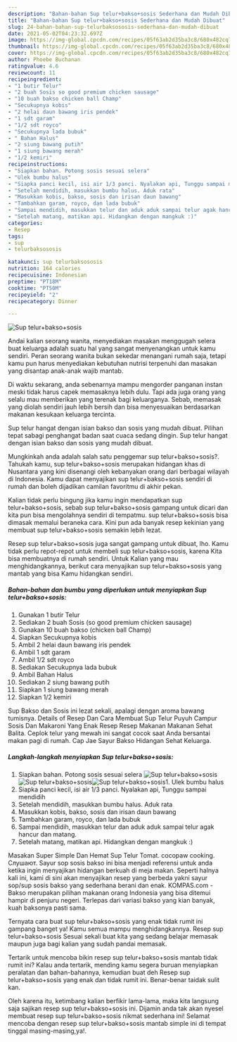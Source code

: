 ```yaml
---
description: "Bahan-bahan Sup telur+bakso+sosis Sederhana dan Mudah Dibuat"
title: "Bahan-bahan Sup telur+bakso+sosis Sederhana dan Mudah Dibuat"
slug: 24-bahan-bahan-sup-telurbaksososis-sederhana-dan-mudah-dibuat
date: 2021-05-02T04:23:32.697Z
image: https://img-global.cpcdn.com/recipes/05f63ab2d35ba3c8/680x482cq70/sup-telurbaksososis-foto-resep-utama.jpg
thumbnail: https://img-global.cpcdn.com/recipes/05f63ab2d35ba3c8/680x482cq70/sup-telurbaksososis-foto-resep-utama.jpg
cover: https://img-global.cpcdn.com/recipes/05f63ab2d35ba3c8/680x482cq70/sup-telurbaksososis-foto-resep-utama.jpg
author: Phoebe Buchanan
ratingvalue: 4.6
reviewcount: 11
recipeingredient:
- "1 butir Telur"
- "2 buah Sosis so good premium chicken sausage"
- "10 buah bakso chicken ball Champ"
- "Secukupnya kobis"
- "2 helai daun bawang iris pendek"
- "1 sdt garam"
- "1/2 sdt royco"
- "Secukupnya lada bubuk"
- " Bahan Halus"
- "2 siung bawang putih"
- "1 siung bawang merah"
- "1/2 kemiri"
recipeinstructions:
- "Siapkan bahan. Potong sosis sesuai selera"
- "Ulek bumbu halus"
- "Siapka panci kecil, isi air 1/3 panci. Nyalakan api, Tunggu sampai mendidih"
- "Setelah mendidih, masukkan bumbu halus. Aduk rata"
- "Masukkan kobis, bakso, sosis dan irisan daun bawang"
- "Tambahkan garam, royco, dan lada bubuk"
- "Sampai mendidih, masukkan telur dan aduk aduk sampai telur agak hancur dan matang."
- "Setelah matang, matikan api. Hidangkan dengan mangkuk :)"
categories:
- Resep
tags:
- sup
- telurbaksososis

katakunci: sup telurbaksososis 
nutrition: 164 calories
recipecuisine: Indonesian
preptime: "PT18M"
cooktime: "PT50M"
recipeyield: "2"
recipecategory: Dinner

---
```



![Sup telur+bakso+sosis](https://img-global.cpcdn.com/recipes/05f63ab2d35ba3c8/680x482cq70/sup-telurbaksososis-foto-resep-utama.jpg)

Andai kalian seorang wanita, menyediakan masakan menggugah selera buat keluarga adalah suatu hal yang sangat menyenangkan untuk kamu sendiri. Peran seorang  wanita bukan sekedar menangani rumah saja, tetapi kamu pun harus menyediakan kebutuhan nutrisi terpenuhi dan masakan yang disantap anak-anak wajib mantab.

Di waktu  sekarang, anda sebenarnya mampu mengorder panganan instan meski tidak harus capek memasaknya lebih dulu. Tapi ada juga orang yang selalu mau memberikan yang terenak bagi keluarganya. Sebab, memasak yang diolah sendiri jauh lebih bersih dan bisa menyesuaikan berdasarkan makanan kesukaan keluarga tercinta. 

Sup telur hangat dengan isian bakso dan sosis yang mudah dibuat. Pilihan tepat sabagi penghangat badan saat cuaca sedang dingin. Sup telur hangat dengan isian bakso dan sosis yang mudah dibuat.

Mungkinkah anda adalah salah satu penggemar sup telur+bakso+sosis?. Tahukah kamu, sup telur+bakso+sosis merupakan hidangan khas di Nusantara yang kini disenangi oleh kebanyakan orang dari berbagai wilayah di Indonesia. Kamu dapat menyajikan sup telur+bakso+sosis sendiri di rumah dan boleh dijadikan camilan favoritmu di akhir pekan.

Kalian tidak perlu bingung jika kamu ingin mendapatkan sup telur+bakso+sosis, sebab sup telur+bakso+sosis gampang untuk dicari dan kita pun bisa mengolahnya sendiri di tempatmu. sup telur+bakso+sosis bisa dimasak memalui beraneka cara. Kini pun ada banyak resep kekinian yang membuat sup telur+bakso+sosis semakin lebih lezat.

Resep sup telur+bakso+sosis juga sangat gampang untuk dibuat, lho. Kamu tidak perlu repot-repot untuk membeli sup telur+bakso+sosis, karena Kita bisa membuatnya di rumah sendiri. Untuk Kalian yang mau menghidangkannya, berikut cara menyajikan sup telur+bakso+sosis yang mantab yang bisa Kamu hidangkan sendiri.

<!--inarticleads1-->

##### Bahan-bahan dan bumbu yang diperlukan untuk menyiapkan Sup telur+bakso+sosis:

1. Gunakan 1 butir Telur
1. Sediakan 2 buah Sosis (so good premium chicken sausage)
1. Gunakan 10 buah bakso (chicken ball Champ)
1. Siapkan Secukupnya kobis
1. Ambil 2 helai daun bawang iris pendek
1. Ambil 1 sdt garam
1. Ambil 1/2 sdt royco
1. Sediakan Secukupnya lada bubuk
1. Ambil  Bahan Halus
1. Sediakan 2 siung bawang putih
1. Siapkan 1 siung bawang merah
1. Siapkan 1/2 kemiri


Sup Bakso dan Sosis ini lezat sekali, apalagi dengan aroma bawang tumisnya. Details of Resep Dan Cara Membuat Sup Telur Puyuh Campur Sosis Dan Makaroni Yang Enak Resep Resep Makanan Makanan Sehat Balita. Ceplok telur yang mewah ini sangat cocok saat Anda bersantai makan pagi di rumah. Cap Jae Sayur Bakso Hidangan Sehat Keluarga. 

<!--inarticleads2-->

##### Langkah-langkah menyiapkan Sup telur+bakso+sosis:

1. Siapkan bahan. Potong sosis sesuai selera
<img src="https://img-global.cpcdn.com/steps/44a2fdd305bbc888/160x128cq70/sup-telurbaksososis-langkah-memasak-1-foto.jpg" alt="Sup telur+bakso+sosis"><img src="https://img-global.cpcdn.com/steps/01578d3dc4f775dc/160x128cq70/sup-telurbaksososis-langkah-memasak-1-foto.jpg" alt="Sup telur+bakso+sosis"><img src="https://img-global.cpcdn.com/steps/5928d151b1f36157/160x128cq70/sup-telurbaksososis-langkah-memasak-1-foto.jpg" alt="Sup telur+bakso+sosis">1. Ulek bumbu halus
1. Siapka panci kecil, isi air 1/3 panci. Nyalakan api, Tunggu sampai mendidih
1. Setelah mendidih, masukkan bumbu halus. Aduk rata
1. Masukkan kobis, bakso, sosis dan irisan daun bawang
1. Tambahkan garam, royco, dan lada bubuk
1. Sampai mendidih, masukkan telur dan aduk aduk sampai telur agak hancur dan matang.
1. Setelah matang, matikan api. Hidangkan dengan mangkuk :)


Masakan Super Simple Dan Hemat Sup Telur Tomat. cocopaw cooking. Слушают. Sayur sop sosis bakso ini bisa menjadi referensi untuk anda ketika ingin menyajikan hidangan berkuah di meja makan. Seperti halnya kali ini, kami di sini akan menyajikan resep yang berbeda yakni sayur sop/sup sosis bakso yang sederhana berani dan enak. KOMPAS.com - Bakso merupakan pilihan makanan orang Indonesia yang bisa ditemui hampir di penjuru negeri. Terlepas dari variasi bakso yang kian banyak, kuah baksonya pasti sama. 

Ternyata cara buat sup telur+bakso+sosis yang enak tidak rumit ini gampang banget ya! Kamu semua mampu menghidangkannya. Resep sup telur+bakso+sosis Sesuai sekali buat kita yang sedang belajar memasak maupun juga bagi kalian yang sudah pandai memasak.

Tertarik untuk mencoba bikin resep sup telur+bakso+sosis mantab tidak rumit ini? Kalau anda tertarik, mending kamu segera buruan menyiapkan peralatan dan bahan-bahannya, kemudian buat deh Resep sup telur+bakso+sosis yang enak dan tidak rumit ini. Benar-benar taidak sulit kan. 

Oleh karena itu, ketimbang kalian berfikir lama-lama, maka kita langsung saja sajikan resep sup telur+bakso+sosis ini. Dijamin anda tak akan nyesel membuat resep sup telur+bakso+sosis nikmat sederhana ini! Selamat mencoba dengan resep sup telur+bakso+sosis mantab simple ini di tempat tinggal masing-masing,ya!.

